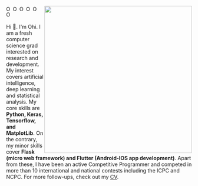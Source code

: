 <!--### Hi there 👋

**QuwsarOhi/QuwsarOhi** is a ✨ _special_ ✨ repository because its `README.md` (this file) appears on your GitHub profile.

Here are some ideas to get you started:

- 🔭 I’m currently working on ...
- 🌱 I’m currently learning ...
- 👯 I’m looking to collaborate on ...
- 🤔 I’m looking for help with ...
- 💬 Ask me about ...
- 📫 How to reach me: ...
- 😄 Pronouns: ...
- ⚡ Fun fact: ...
-->

[<img align="right" width="400" src="https://github-readme-stats.vercel.app/api?username=QuwsarOhi&show_icons=true"/>](https://github.com/QuwsarOhi/)

<a href="https://www.linkedin.com/in/quwsarohi/" target="_blank" rel="noopener noreferrer">
  <img align="left" alt="Ohi's Linkdein" width="15px" src="https://cdn.jsdelivr.net/npm/simple-icons@v3/icons/linkedin.svg" />
</a>
<a href="https://www.researchgate.net/profile/Abu_Ohi" target="_blank" rel="noopener noreferrer">
  <img align="left" alt="Ohi's ResearchGate" width="15px" src="https://cdn.jsdelivr.net/npm/simple-icons@3.2.0/icons/researchgate.svg" />
</a>
<a href="https://kaggle.com/quwsarohi/" target="_blank" rel="noopener noreferrer">
  <img align="left" alt="Ohi's Kaggle" width="15px" src="https://cdn.jsdelivr.net/npm/simple-icons@3.1.0/icons/kaggle.svg" />
</a>
<a href="https://stackoverflow.com/users/6165983/quwsar-ohi" target="_blank" rel="noopener noreferrer">
  <img align="left" alt="Ohi's StackOverflow" width="15px" src="https://cdn.jsdelivr.net/npm/simple-icons@3.3.0/icons/stackoverflow.svg" />
</a>
<a href="https://www.stopstalk.com/user/profile/QuwsarOhi" target="_blank" rel="noopener noreferrer">
  <img align="left" alt="Ohi's Competitive Programming Profile" width="15px" src="https://cdn.jsdelivr.net/npm/simple-icons@3.2.0/icons/codewars.svg" />
</a>
<a href="https://www.codechef.com/users/quwsarohi" target="_blank" rel="noopener noreferrer">
  <img align="left" alt="Ohi's CodeChef" width="15px" src="https://cdn.jsdelivr.net/npm/simple-icons@3.2.0/icons/codechef.svg" />
</a>
<br />
<br />

Hi 👋. I'm Ohi. I am a fresh computer science grad interested on research and development. My interest covers artificial intelligence, deep learning and statistical analysis. My core skills are **Python, Keras, Tensorflow, and MatplotLib**. On the contrary, my minor skills cover **Flask (micro web framework) and Flutter (Android-IOS app development)**. Apart from these, I have been an active Competitive Programmer and competed in more than 10 international and national contests including the ICPC and NCPC. For more follow-ups, check out my <a href="https://raw.githubusercontent.com/QuwsarOhi/QuwsarOhi/master/QuwsarOhi_CV.pdf">CV</a>.
